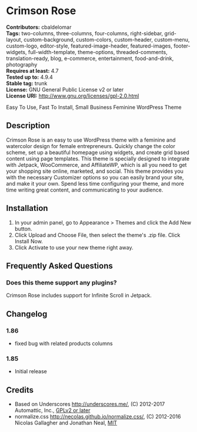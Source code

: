 # Crimson Rose 

**Contributors:** cbaldelomar  
**Tags:** two-columns, three-columns, four-columns, right-sidebar, grid-layout, custom-background, custom-colors, custom-header, custom-menu, custom-logo, editor-style, featured-image-header, featured-images, footer-widgets, full-width-template, theme-options, threaded-comments, translation-ready, blog, e-commerce, entertainment, food-and-drink, photography  
**Requires at least:** 4.7  
**Tested up to:** 4.9.4  
**Stable tag:** trunk  
**License:** GNU General Public License v2 or later  
**License URI:** http://www.gnu.org/licenses/gpl-2.0.html  

Easy To Use, Fast To Install, Small Business Feminine WordPress Theme


## Description 

Crimson Rose is an easy to use WordPress theme with a feminine and watercolor design for female entrepreneurs. Quickly change the color scheme, set up a beautiful homepage using widgets, and create grid based content using page templates. This theme is specially designed to integrate with Jetpack, WooCommerce, and AffiliateWP, which is all you need to get your shopping site online, marketed, and social. This theme provides you with the necessary Customizer options so you can easily brand your site, and make it your own. Spend less time configuring your theme, and more time writing great content, and communicating to your audience.


## Installation 

1. In your admin panel, go to Appearance > Themes and click the Add New button.
2. Click Upload and Choose File, then select the theme's .zip file. Click Install Now.
3. Click Activate to use your new theme right away.


## Frequently Asked Questions 


### Does this theme support any plugins? 

Crimson Rose includes support for Infinite Scroll in Jetpack.


## Changelog 


### 1.86

* fixed bug with related products columns

### 1.85

* Initial release


## Credits 

* Based on Underscores http://underscores.me/, (C) 2012-2017 Automattic, Inc., [GPLv2 or later](https://www.gnu.org/licenses/gpl-2.0.html)
* normalize.css http://necolas.github.io/normalize.css/, (C) 2012-2016 Nicolas Gallagher and Jonathan Neal, [MIT](http://opensource.org/licenses/MIT)

